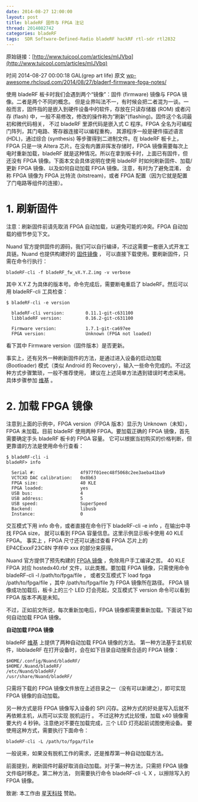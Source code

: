 ```yaml
---
date: 2014-08-27 12:00:00
layout: post
title: bladeRF 固件与 FPGA 注记
thread: 2014082742
categories: bladeRF
tags:  SDR Software-Defined-Radio bladeRF hackRF rtl-sdr rtl2832
---
```


原始链接：[http://www.tuicool.com/articles/mIJVbq](http://www.tuicool.com/articles/mIJVbq)

时间 2014-08-27 00:00:18 GAL(grep art life) 原文  [wp-awesome.rhcloud.com/2014/08/27/bladerf-firmware-fpga-notes/](wp-awesome.rhcloud.com/2014/08/27/bladerf-firmware-fpga-notes/)

使用 bladeRF 板卡时我们会遇到两个“镜像”：固件 (firmware) 镜像与 FPGA 镜像。二者是两个不同的概念。
但是业界叫法不一，有时候会把二者混为一谈。一般而言，固件指的是嵌入到硬件设备中的软件，存放在只读存储器 (ROM) 
或者闪存 (flash) 中，一般不易修改，修改的操作称为“刷新”(flashing)。固件这个名词最初和微代码相关，
不过 bladeRF 里源代码是嵌入式 C 程序。FPGA 全名为可编程门阵列，其门电路、寄存器连接可以编程重构，
其源程序一般是硬件描述语言 (HDL)，通过综合 (synthesis) 等步骤得到二进制文件。在 bladeRF 板卡上，
FPGA 只是一块 Altera 芯片。在没有内置非挥发存储时，FPGA 镜像需要每次上电时重新加载，bladeRF 
就是这种情况。所以在拿到板卡时，上面已有固件，但还没有 FPGA 镜像。下面本文会具体说明在使用 bladeRF 
时如何刷新固件、加载/更新 FPGA 镜像、以及如何自动加载 FPGA 镜像。注意，有时为了避免混淆，
会称 FPGA 镜像为 FPGA 比特流 (bitstream)，或者 FPGA 配置（因为它就是配置了门电路等组件的连接）。

# 1. 刷新固件

注意：刷新固件前请先取消 FPGA 自动加载，以避免可能的冲突。FPGA 自动加载的细节参见下文。

Nuand 官方提供固件的源码，我们可以自行编译，不过这需要一套嵌入式开发工具链。Nuand 也提供构建好的 [固件镜像](http://www.nuand.com/fx3.php) ，
可以直接下载使用。要刷新固件，只需在命令行执行：

    bladeRF-cli -f bladeRF_fw_vX.Y.Z.img -v verbose

其中 X.Y.Z 为具体的版本号。命令完成后，需要断电重启了 bladeRF。然后可以用 bladeRF-cli 工具检查：

    $ bladeRF-cli -e version
    
      bladeRF-cli version:        0.11.1-git-c631100
      libbladeRF version:         0.16.2-git-c631100
    
      Firmware version:           1.7.1-git-ca697ee
      FPGA version:               Unknown (FPGA not loaded)

看下其中 Firmware version（固件版本）是否更新。

事实上，还有另外一种刷新固件的方法，是通过进入设备的启动加载 (Bootloader) 
模式（类似 Android 的 Recovery），输入一些命令完成的。不过这种方式步骤繁琐，一般不推荐使用，
建议在上述简单方法遇到错误时考虑采用。具体步骤参加 [维基](https://github.com/Nuand/bladeRF/wiki/Upgrading-bladeRF-firmware) 。

# 2. 加载 FPGA 镜像

注意到上面的示例中，FPGA version（FPGA 版本）显示为 Unknown（未知），
FPGA 未加载。目前 bladeRF 使用两种 FPGA。要加载正确的 FPGA 镜像，首先需要确定手头 bladeRF 板卡的 FPGA 容量。
它可以根据当初购买的价格判断，但更靠谱的方法是使用命令行查看：

    $ bladeRF-cli -i
    bladeRF> info
    
      Serial #:                 4f977f01eec48f5068c2ee3aeba41ba9
      VCTCXO DAC calibration:   0x8b63
      FPGA size:                40 KLE
      FPGA loaded:              yes
      USB bus:                  4
      USB address:              5
      USB speed:                SuperSpeed
      Backend:                  libusb
      Instance:                 0

交互模式下用 info 命令，或者直接在命令行下 bladeRF-cli -e info ，在输出中寻找 FPGA size，
就可以看到 FPGA 容量信息。这里示例显示板卡使用 40 KLE FPGA。 事实上 ，FPGA 尺寸还可以通过查看 
FPGA 芯片上的 EP4CExxxF23C8N 字样中 xxx 的部分来获得。

Nuand 官方提供了预先构建的 [FPGA 镜像](http://www.nuand.com/fpga.php) ，免除用户手工编译之苦。
40 KLE FPGA 对应 hostedx40.rbf 文件，以此类推。要加载 FPGA 镜像，只需使用命令 bladeRF-cli -l /path/to/fpga/file ，
或者交互模式下 load fpga /path/to/fpga/file ，其中 /path/to/fpga/file 为 FPGA 镜像所在路径。
FPGA 镜像成功加载后，板卡上的三个 LED 灯会亮起，交互模式下 version 命令可以看到 FPGA 版本不再是未知。

不过，正如前文所说，每次重新加电后，FPGA 镜像都需要重新加载。下面说下如何自动加载 FPGA 镜像。

**自动加载 FPGA 镜像**

bladeRF [维基](https://github.com/Nuand/bladeRF/wiki/Upgrading-bladeRF-firmware) 上提供了两种自动加载 FPGA 镜像的方法。
第一种方法基于主机软件，libbladeRF 在打开设备时，会在如下目录自动搜索合适的 FPGA 镜像：

    $HOME/.config/Nuand/bladeRF/
    $HOME/.Nuand/bladeRF/
    /etc/Nuand/bladeRF/
    /usr/share/Nuand/bladeRF/

只需将下载的 FPGA 镜像文件放在上述目录之一（没有可以新建之），即可实现 FPGA 镜像的自动加载。

另一种方式是将 FPGA 镜像写入设备的 SPI 闪存。这种方式的好处是写入后就不再依赖主机，从而可以实现 脱机运行 。
不过这种方式比较慢，加载 x40 镜像需要大约 4 秒钟。注意绝对不要在加载完成，三个 LED 灯亮起前试图使用设备。
要使用这种方式，需要执行下面命令：

    bladeRF-cli -L /path/to/fpga/file

一般说来，如果没有脱机工作的需求，还是推荐第一种自动加载方法。

前面提到，刷新固件时最好取消自动加载。对于第一种方法，只需把 FPGA 镜像文件临时移走。第二种方法，
则需要执行命令 bladeRF-cli -L X ，以擦除写入的 FPGA 镜像。

致谢: 本工作由 [星天科技](http://startest.cn/) 赞助。 
